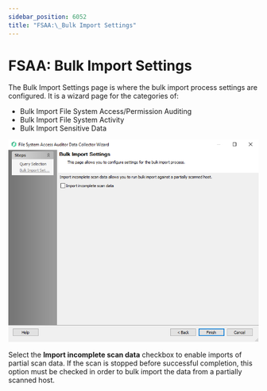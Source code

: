 ```yaml
---
sidebar_position: 6052
title: "FSAA:\_Bulk Import Settings"
---
```


# FSAA: Bulk Import Settings

The Bulk Import Settings page is where the bulk import process settings are configured. It is a wizard page for the categories of:

* Bulk Import File System Access/Permission Auditing
* Bulk Import File System Activity
* Bulk Import Sensitive Data

![FSAA Data Collector Wizard Bulk Import Settings page](../../../../../../../static/images/AccessAnalyzer_12.0/Content/Resources/Images/EnterpriseAuditor/Admin/DataCollector/FSAA/BulkImport.png "FSAA Data Collector Wizard Bulk Import Settings page")

Select the **Import incomplete scan data** checkbox to enable imports of partial scan data. If the scan is stopped before successful completion, this option must be checked in order to bulk import the data from a partially scanned host.